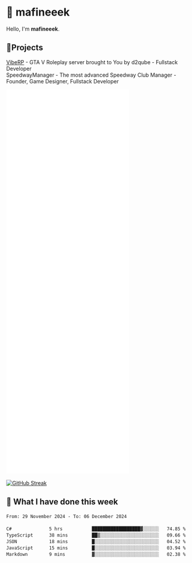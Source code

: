 # 👋 mafineeek
Hello, I'm **mafineeek**.

## 📝Projects

[VibeRP](https://v-rp.pl) - GTA V Roleplay server brought to You by d2qube - Fullstack Developer<br/>
SpeedwayManager - The most advanced Speedway Club Manager - Founder, Game Designer, Fullstack Developer


![](./github-metrics.svg)

[![GitHub Streak](https://streak-stats.demolab.com/?user=mafineeek)](https://git.io/streak-stats)

## 📰 What I have done this week
<!--START_SECTION:waka-->

```txt
From: 29 November 2024 - To: 06 December 2024

C#              5 hrs           ██████████████████▓░░░░░░   74.85 %
TypeScript      38 mins         ██▒░░░░░░░░░░░░░░░░░░░░░░   09.66 %
JSON            18 mins         █░░░░░░░░░░░░░░░░░░░░░░░░   04.52 %
JavaScript      15 mins         █░░░░░░░░░░░░░░░░░░░░░░░░   03.94 %
Markdown        9 mins          ▓░░░░░░░░░░░░░░░░░░░░░░░░   02.38 %
```

<!--END_SECTION:waka-->
